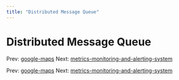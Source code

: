```yaml
---
title: "Distributed Message Queue"
---
```


# Distributed Message Queue

Prev: [google-maps](google-maps.md)
Next: [metrics-monitoring-and-alerting-system](metrics-monitoring-and-alerting-system.md)

Prev: [google-maps](google-maps.md)
Next: [metrics-monitoring-and-alerting-system](metrics-monitoring-and-alerting-system.md)
